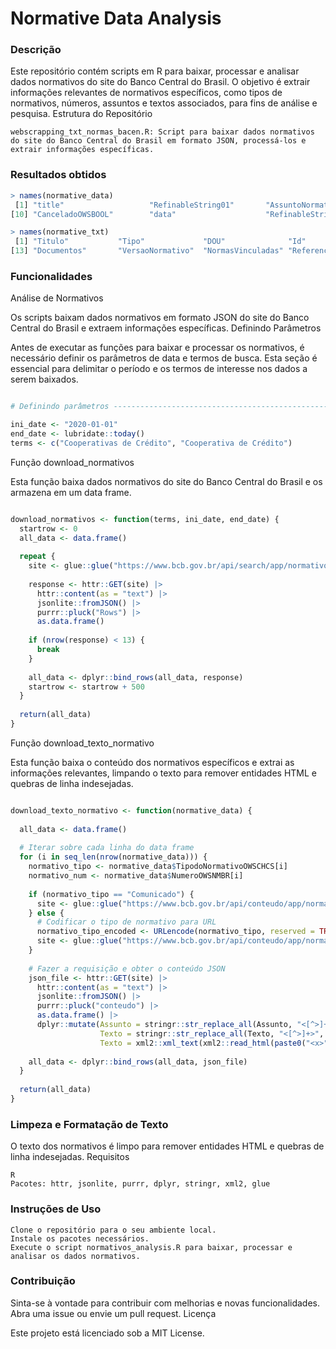 # Normative Data Analysis

### Descrição

Este repositório contém scripts em R para baixar, processar e analisar dados normativos do site do Banco Central do Brasil. O objetivo é extrair informações relevantes de normativos específicos, como tipos de normativos, números, assuntos e textos associados, para fins de análise e pesquisa.
Estrutura do Repositório

    webscrapping_txt_normas_bacen.R: Script para baixar dados normativos do site do Banco Central do Brasil em formato JSON, processá-los e extrair informações específicas.

### Resultados obtidos

```r
> names(normative_data)
 [1] "title"                   "RefinableString01"       "AssuntoNormativoOWSMTXT" "ResponsavelOWSText"      "listItemId"              "TipodoNormativoOWSCHCS"  "NumeroOWSNMBR"           "RevogadoOWSBOOL"         "HitHighlightedSummary"  
[10] "CanceladoOWSBOOL"        "data"                    "RefinableString03"       "RowNumber"

> names(normative_txt)
 [1] "Titulo"           "Tipo"             "DOU"              "Id"               "Data"             "DataTexto"        "Numero"           "Assunto"          "Revogado"         "Cancelado"        "Texto"            "Voto"            
[13] "Documentos"       "VersaoNormativo"  "NormasVinculadas" "Referencias"      "Atualizacoes"    
```

### Funcionalidades
Análise de Normativos

Os scripts baixam dados normativos em formato JSON do site do Banco Central do Brasil e extraem informações específicas.
Definindo Parâmetros

Antes de executar as funções para baixar e processar os normativos, é necessário definir os parâmetros de data e termos de busca. Esta seção é essencial para delimitar o período e os termos de interesse nos dados a serem baixados.

```r

# Definindo parâmetros ----------------------------------------------------

ini_date <- "2020-01-01"
end_date <- lubridate::today()
terms <- c("Cooperativas de Crédito", "Cooperativa de Crédito")
```
Função download_normativos

Esta função baixa dados normativos do site do Banco Central do Brasil e os armazena em um data frame.

```r

download_normativos <- function(terms, ini_date, end_date) {
  startrow <- 0
  all_data <- data.frame()
  
  repeat {
    site <- glue::glue("https://www.bcb.gov.br/api/search/app/normativos/buscanormativos?querytext=ContentType:normativo%20AND%20contentSource:normativos%20AND%20{terms}&rowlimit=500&startrow={startrow}&sortlist=Data1OWSDATE:descending&refinementfilters=Data:range(datetime({ini_date}),datetime({end_date}))")
    
    response <- httr::GET(site) |> 
      httr::content(as = "text") |> 
      jsonlite::fromJSON() |> 
      purrr::pluck("Rows") |> 
      as.data.frame()
    
    if (nrow(response) < 13) {
      break
    }
    
    all_data <- dplyr::bind_rows(all_data, response)
    startrow <- startrow + 500
  }
  
  return(all_data)
}
```
Função download_texto_normativo

Esta função baixa o conteúdo dos normativos específicos e extrai as informações relevantes, limpando o texto para remover entidades HTML e quebras de linha indesejadas.

```r

download_texto_normativo <- function(normative_data) {
  
  all_data <- data.frame()
  
  # Iterar sobre cada linha do data frame
  for (i in seq_len(nrow(normative_data))) {
    normativo_tipo <- normative_data$TipodoNormativoOWSCHCS[i]
    normativo_num <- normative_data$NumeroOWSNMBR[i]
    
    if (normativo_tipo == "Comunicado") {
      site <- glue::glue("https://www.bcb.gov.br/api/conteudo/app/normativos/exibeoutrasnormas?p1={normativo_tipo}&p2={normativo_num}")
    } else {
      # Codificar o tipo de normativo para URL
      normativo_tipo_encoded <- URLencode(normativo_tipo, reserved = TRUE)
      site <- glue::glue("https://www.bcb.gov.br/api/conteudo/app/normativos/exibenormativo?p1={normativo_tipo_encoded}&p2={normativo_num}")
    }
    
    # Fazer a requisição e obter o conteúdo JSON
    json_file <- httr::GET(site) |> 
      httr::content(as = "text") |> 
      jsonlite::fromJSON() |> 
      purrr::pluck("conteudo") |> 
      as.data.frame() |> 
      dplyr::mutate(Assunto = stringr::str_replace_all(Assunto, "<[^>]+>", ""),
                    Texto = stringr::str_replace_all(Texto, "<[^>]+>", ""),
                    Texto = xml2::xml_text(xml2::read_html(paste0("<x>", Texto, "</x>"))))
    
    all_data <- dplyr::bind_rows(all_data, json_file)
  }
  
  return(all_data)
}
```
### Limpeza e Formatação de Texto

O texto dos normativos é limpo para remover entidades HTML e quebras de linha indesejadas.
Requisitos

    R
    Pacotes: httr, jsonlite, purrr, dplyr, stringr, xml2, glue

### Instruções de Uso

    Clone o repositório para o seu ambiente local.
    Instale os pacotes necessários.
    Execute o script normativos_analysis.R para baixar, processar e analisar os dados normativos.

### Contribuição

Sinta-se à vontade para contribuir com melhorias e novas funcionalidades. Abra uma issue ou envie um pull request.
Licença

Este projeto está licenciado sob a MIT License.
